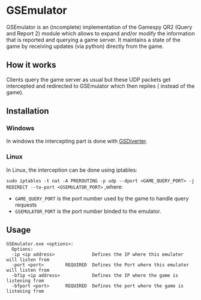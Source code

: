 # GSEmulator
GSEmulator is an (incomplete) implementation of the Gamespy QR2 (Query and Report 2) module which allows to expand and/or modify the information that is reported and querying a game server. It maintains a state of the game by receiving updates (via python) directly from the game.

## How it works
Clients query the game server as usual but these UDP packets get intercepted and redirected to GSEmulator which then replies ( instead of the game).

## Installation
### Windows
In windows the intercepting part is done with [GSDiverter](https://github.com/realitymod/GSDiverter).

### Linux
In Linux, the interception can be done using iptables:

`sudo iptables -t nat -A PREROUTING -p udp --dport <GAME_QUERY_PORT> -j REDIRECT --to-port <GSEMULATOR_PORT>`
,where:
- `GAME_QUERY_PORT` is the port number used by the game to handle query requests
- `GSEMULATOR_PORT` is the port number binded to the emulator.

## Usage
```
GSEmulator.exe <options>:
  Options:
  -ip <ip address>              Defines the IP where this emulater will listen from
  -port <port>        REQUIRED  Defines the Port where this emulater will listen from
  -bfip <ip address>            Defines the IP where the game is listening from
  -bfport <port>      REQUIRED  Defines the port where the game is listening from
```
